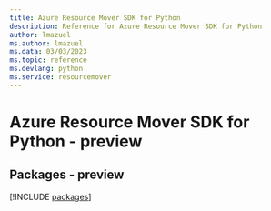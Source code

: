 ```yaml
---
title: Azure Resource Mover SDK for Python
description: Reference for Azure Resource Mover SDK for Python
author: lmazuel
ms.author: lmazuel
ms.data: 03/03/2023
ms.topic: reference
ms.devlang: python
ms.service: resourcemover
---
```

# Azure Resource Mover SDK for Python - preview
## Packages - preview
[!INCLUDE [packages](resource-mover-index.md)]